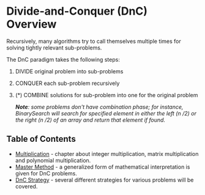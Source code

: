 # Divide-and-Conquer (DnC) Overview

Recursively, many algorithms try to call themselves multiple times for solving tightly relevant sub-problems.

The DnC paradigm takes the following steps:

1. DIVIDE original problem into sub-problems
2. CONQUER each sub-problem recursively
3. (*) COMBINE solutions for sub-problem into one for the original problem

    _**Note**: some problems don't have combination phase; for instance, BinarySearch will search for specified element in either the left (n /2) or the right (n /2) of an array and return that element if found._

## Table of Contents

* [Multiplication](multiplication.md) - chapter about integer multiplication, matrix multiplication and polynomial multiplication.
* [Master Method](master-method.md) - a generalized form of mathematical interpretation is given for DnC problems.
* [DnC Strategy](dnc-strategy.md) - several different strategies for various problems will be covered.

